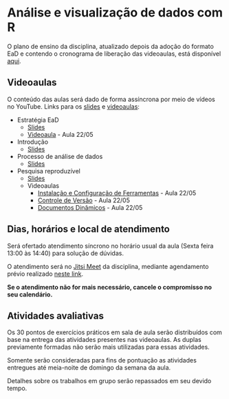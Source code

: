 # Análise e visualização de dados com R

O plano de ensino da disciplina, atualizado depois da adoção do formato EaD e contendo o cronograma de liberação das videoaulas, está disponível [aqui](plano_ensino_2020-05-11.pdf).

## Videoaulas

O conteúdo das aulas será dado de forma assíncrona por meio de vídeos no YouTube. Links para os [slides](https://analise-viz-dados-master.github.io/slides/) e [videoaulas](https://www.youtube.com/playlist?list=PLJ0lWggozkU3cuZdatszs2IFYB3hYUVyE):

* Estratégia EaD
    * [Slides](https://analise-viz-dados-master.github.io/slides/99_ead)
    * [Videoaula](https://www.youtube.com/watch?v=8SCUW1D1ClA) - Aula 22/05
* Introdução
    * [Slides](https://analise-viz-dados-master.github.io/slides/01_intro)
* Processo de análise de dados 
    * [Slides](https://analise-viz-dados-master.github.io/slides/02_analise-dados)
* Pesquisa reproduzível 
    * [Slides](https://analise-viz-dados-master.github.io/slides/03_pesquisa-reproduzivel)
    * Videoaulas
        * [Instalação e Configuração de Ferramentas](https://www.youtube.com/watch?v=R3S8azThMYU) - Aula 22/05
        * [Controle de Versão](https://www.youtube.com/watch?v=mDYoTC6fJ8E) - Aula 22/05
        * [Documentos Dinâmicos](https://www.youtube.com/watch?v=gHN4Dw4mx7o) - Aula 22/05

## Dias, horários e local de atendimento

Será ofertado atendimento síncrono no horário usual da aula (Sexta feira 13:00 às 14:40) para solução de dúvidas. 

O atendimento será no [Jitsi Meet](https://meet.jit.si/CSAP2020-R) da disciplina, mediante agendamento prévio realizado [neste link](https://meetings.hubspot.com/fjunior-alves-oliveira).

__Se o atendimento não for mais necessário, cancele o compromisso no seu calendário.__

## Atividades avaliativas

Os 30 pontos de exercícios práticos em sala de aula serão distribuídos com base na entrega das atividades presentes nas videoaulas. As duplas previamente formadas não serão mais utilizadas para essas atividades.

Somente serão consideradas para fins de pontuação as atividades entregues até meia-noite de domingo da semana da aula.

Detalhes sobre os trabalhos em grupo serão repassados em seu devido tempo.